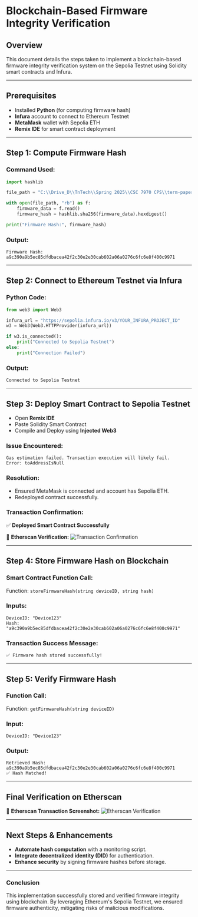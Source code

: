 # **Blockchain-Based Firmware Integrity Verification**

## **Overview**
This document details the steps taken to implement a blockchain-based firmware integrity verification system on the Sepolia Testnet using Solidity smart contracts and Infura.

---
## **Prerequisites**
- Installed **Python** (for computing firmware hash)
- **Infura** account to connect to Ethereum Testnet
- **MetaMask** wallet with Sepolia ETH
- **Remix IDE** for smart contract deployment

---
## **Step 1: Compute Firmware Hash**

### **Command Used:**
```python
import hashlib

file_path = "C:\\Drive_D\\TnTech\\Spring 2025\\CSC 7970 CPS\\term-paper-tw\\Arduino-COMBINED-dfu-usbserial-atmega16u2-Mega2560-Rev3.hex"

with open(file_path, "rb") as f:
    firmware_data = f.read()
    firmware_hash = hashlib.sha256(firmware_data).hexdigest()

print("Firmware Hash:", firmware_hash)
```

### **Output:**
```
Firmware Hash: a9c390a9b5ec85dfdbacea42f2c30e2e30cab602a06a0276c6fc6e8f400c9971
```

---
## **Step 2: Connect to Ethereum Testnet via Infura**

### **Python Code:**
```python
from web3 import Web3

infura_url = "https://sepolia.infura.io/v3/YOUR_INFURA_PROJECT_ID"
w3 = Web3(Web3.HTTPProvider(infura_url))

if w3.is_connected():
    print("Connected to Sepolia Testnet")
else:
    print("Connection Failed")
```

### **Output:**
```
Connected to Sepolia Testnet
```

---
## **Step 3: Deploy Smart Contract to Sepolia Testnet**
- Open **Remix IDE**
- Paste Solidity Smart Contract
- Compile and Deploy using **Injected Web3**

### **Issue Encountered:**
```
Gas estimation failed. Transaction execution will likely fail.
Error: toAddressIsNull
```

### **Resolution:**
- Ensured MetaMask is connected and account has Sepolia ETH.
- Redeployed contract successfully.

### **Transaction Confirmation:**
✅ **Deployed Smart Contract Successfully**

📌 **Etherscan Verification:**
![Transaction Confirmation](<img width="1099" alt="tx_hash" src="https://github.com/user-attachments/assets/e322c255-6683-4a3e-96d5-987acbc04eb6" />)

---
## **Step 4: Store Firmware Hash on Blockchain**

### **Smart Contract Function Call:**
Function: `storeFirmwareHash(string deviceID, string hash)`

### **Inputs:**
```
DeviceID: "Device123"
Hash: "a9c390a9b5ec85dfdbacea42f2c30e2e30cab602a06a0276c6fc6e8f400c9971"
```

### **Transaction Success Message:**
```
✅ Firmware hash stored successfully!
```

---
## **Step 5: Verify Firmware Hash**

### **Function Call:**
Function: `getFirmwareHash(string deviceID)`

### **Input:**
```
DeviceID: "Device123"
```

### **Output:**
```
Retrieved Hash: a9c390a9b5ec85dfdbacea42f2c30e2e30cab602a06a0276c6fc6e8f400c9971
✅ Hash Matched!
```

---
## **Final Verification on Etherscan**
📌 **Etherscan Transaction Screenshot:**
![Etherscan Verification](<img width="1037" alt="tx_verification" src="https://github.com/user-attachments/assets/f12415c1-bf54-4b64-b78f-4baea1cc72a3" />)

---
## **Next Steps & Enhancements**
- **Automate hash computation** with a monitoring script.
- **Integrate decentralized identity (DID)** for authentication.
- **Enhance security** by signing firmware hashes before storage.

---
### **Conclusion**
This implementation successfully stored and verified firmware integrity using blockchain. By leveraging Ethereum's Sepolia Testnet, we ensured firmware authenticity, mitigating risks of malicious modifications.
